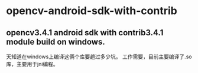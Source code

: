 # opencv-android-sdk-with-contrib
opencv3.4.1 android sdk with contrib3.4.1 module build on windows.
---
天知道在windows上编译这俩个库要趟过多少坑。
工作需要，目前主要编译了.so库，主要用于jni编程。


